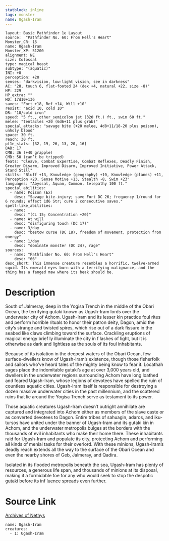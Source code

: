 ```yaml
---
statblock: inline
tags: monster
name: Ugash-Iram
---
```

```statblock
layout: Basic Pathfinder 1e Layout
source:  "Pathfinder No. 60: From Hell's Heart"
Monster_CR: 15
name: Ugash-Iram
Monster_XP: 51200
alignment: NE
size: Colossal
type: magical beast
subtype: "(aquatic)"
INI: +8
perception: +20
senses: "darkvision, low-light vision, see in darkness"
AC: "28, touch 6, flat-footed 24 (dex +4, natural +22, size -8)"
HP: 229
HP_extra: ""
HD: 17d10+136
saves: "Fort +18, Ref +14, Will +10"
resist: "acid 10, cold 10"
DR: "10/cold iron"
speed: "5 ft., other_semicolon jet (320 ft.) ft., swim 60 ft."
melee: "tentacles +20 (6d6+11 plus grab)"
special_attacks: "savage bite (+20 melee, 4d8+11/18-20 plus poison), unholy blood"
space: 30 ft.
reach: 30 ft.
pf1e_stats: [32, 19, 26, 13, 20, 16]
BAB: 17
CMB: 36 (+40 grapple)
CMD: 50 (can’t be tripped)
feats: "Cleave, Combat Expertise, Combat Reflexes, Deadly Finish, Greater Disarm, Improved Disarm, Improved Initiative, Power Attack, Stand Still"
skills: "Bluff +13, Knowledge (geography) +10, Knowledge (planes) +11, Perception +20, Sense Motive +13, Stealth -8, Swim +23"
languages: "Abyssal, Aquan, Common, telepathy 100 ft."
special_abilities:
  - name: Poison (Ex)
    desc: "Savage bite-injury; save Fort DC 26; frequency 1/round for 6 rounds; effect 1d6 Str; cure 2 consecutive saves."
spell-like_abilities:
  - name:
    desc: "(CL 15; Concentration +20)"
  - name: At will
    desc: "disfiguring touch (DC 17)"
  - name: 3/day
    desc: "bestow curse (DC 18), freedom of movement, protection from energy"
  - name: 1/day
    desc: "dominate monster (DC 24), rage"
sources:
  - name: "Pathfinder No. 60: From Hell's Heart"
    desc: "66"
desc_short: This immense creature resembles a horrific, twelve-armed squid. Its emerald eyes burn with a terrifying malignance, and the thing has a fanged maw where its beak should be.
```
# Description
South of Jalmeray, deep in the Yogisa Trench in the middle of the Obari Ocean, the terrifying gutaki known as Ugash-Iram lords over the underwater city of Achom. Ugash-Iram and its lesser kin practice foul rites and perform horrible rituals to honor their patron deity, Dagon, amid the city’s strange and twisted spires, which rise out of a dark fissure in the seabed like claws climbing toward the surface. Crackling eruptions of magical energy brief ly illuminate the city in f lashes of light, but it is otherwise as dark and lightless as the souls of its foul inhabitants.

Because of its isolation in the deepest waters of the Obari Ocean, few surface-dwellers know of Ugash-Iram’s existence, though those fisherfolk and sailors who’ve heard tales of the mighty being know to fear it. Locathah sages place the indomitable gutaki’s age at over 3,000 years old, and dwellers in the underwater regions surrounding Achom have long loathed and feared Ugash-Iram, whose legions of devotees have spelled the ruin of countless aquatic cities. Ugash-Iram itself is responsible for destroying a dozen massive underwater cities in the past millennium, and the scattered ruins that lie around the Yogisa Trench serve as testament to its power.

Those aquatic creatures Ugash-Iram doesn’t outright annihilate are captured and integrated into Achom either as members of the slave caste or as converted devotees to Dagon. Entire tribes of sahuagin, adaros, and iku-tursos have united under the banner of Ugash-Iram and its gutaki kin in Achom, and the underwater metropolis bulges at the borders with the thousands of evil inhabitants who make their home there. These inhabitants raid for Ugash-Iram and populate its city, protecting Achom and performing all kinds of menial tasks for their overlord. With these minions, Ugash-Iram’s deadly reach extends all the way to the surface of the Obari Ocean and even the nearby shores of Geb, Jalmeray, and Qadira.

Isolated in its flooded metropolis beneath the sea, Ugash-Iram has plenty of resources, a generous life span, and thousands of minions at its disposal, making it a formidable foe for any who would seek to stop the despotic gutaki before its inf luence spreads even further.
# Source Link
[Archives of Nethys](https://aonprd.com/MonsterDisplay.aspx?ItemName=Ugash-Iram)
```encounter-table
name: Ugash-Iram
creatures:
  - 1: Ugash-Iram
```
